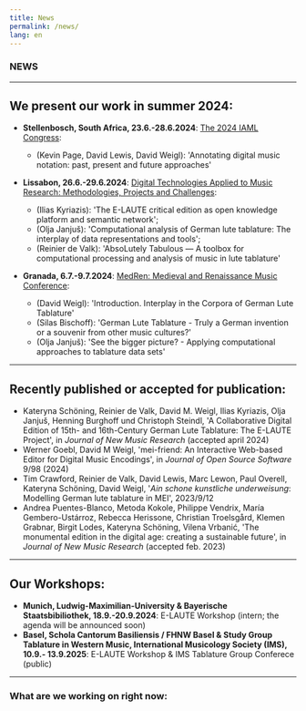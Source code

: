 ```yaml
---
title: News
permalink: /news/
lang: en 
---
```

### NEWS

___
## We present our work in summer 2024:

- **Stellenbosch, South Africa, 23.6.-28.6.2024**: [The 2024 IAML Congress](https://www.iaml.info/congresses/2024-stellenbosch):
  - (Kevin Page, David Lewis, David Weigl): 'Annotating digital music notation: past, present and future approaches'  
   
- **Lissabon, 26.6.-29.6.2024**: [Digital Technologies Applied to Music Research: Methodologies, Projects and Challenges](https://echoes.fcsh.unl.pt/conference-info/):
  - (Ilias Kyriazis): 'The E-LAUTE critical edition as open knowledge platform and semantic network';
  - (Olja Janjuš): 'Computational analysis of German lute tablature: The interplay of data representations and tools';
  - (Reinier de Valk): 'AbsoLutely Tabulous — A toolbox for computational processing and analysis of music in lute tablature'
 
- **Granada, 6.7.-9.7.2024**: [MedRen: Medieval and Renaissance Music Conference](https://www.medren2024.com):
  - (David Weigl): 'Introduction. Interplay in the Corpora of German Lute Tablature'  
  - (Silas Bischoff): 'German Lute Tablature - Truly a German invention or a souvenir from other music cultures?'
  - (Olja Janjuš): 'See the bigger picture? - Applying computational approaches to tablature data sets'

___  
## Recently published or accepted for publication:
- Kateryna Schöning, Reinier de Valk, David M. Weigl, Ilias Kyriazis, Olja Janjuš, Henning Burghoff und Christoph Steindl, 'A Collaborative Digital Edition of 15th- and 16th-Century German Lute Tablature: The E-LAUTE Project', in _Journal of New Music Research_ (accepted april 2024)
- Werner Goebl, David M Weigl, 'mei-friend: An Interactive Web-based Editor for Digital Music Encodings', in _Journal of Open Source Software_ 9/98 (2024)  
- Tim Crawford, Reinier de Valk, David Lewis, Marc Lewon, Paul Overell, Kateryna Schöning, David Weigl, '_Ain schone kunstliche underweisung_: Modelling German lute tablature in MEI', 2023/9/12
- Andrea Puentes-Blanco, Metoda Kokole, Philippe Vendrix, María Gembero-Ustárroz, Rebecca Herissone, Christian Troelsgård, Klemen Grabnar, Birgit Lodes, Kateryna Schöning, Vilena Vrbanić, 'The monumental edition in the digital age: creating a sustainable future', in _Journal of New Music Research_ (accepted feb. 2023)

___
## Our Workshops:
- **Munich, Ludwig-Maximilian-University & Bayerische Staatsbibiliothek, 18.9.-20.9.2024**: E-LAUTE Workshop (intern; the agenda will be announced soon)
- **Basel, Schola Cantorum Basiliensis / FHNW Basel & Study Group Tablature in Western Music, International Musicology Society (IMS), 10.9.- 13.9.2025**: E-LAUTE Workshop & IMS Tablature Group Conferece (public)     
___
### What are we working on right now:
